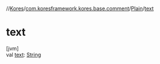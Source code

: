 //[Kores](../../../index.md)/[com.koresframework.kores.base.comment](../index.md)/[Plain](index.md)/[text](text.md)

# text

[jvm]\
val [text](text.md): [String](https://kotlinlang.org/api/latest/jvm/stdlib/kotlin/-string/index.html)
